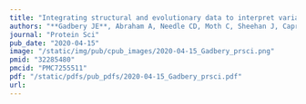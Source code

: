```yaml
---
title: "Integrating structural and evolutionary data to interpret variation and pathogenicity in adapter protein complex 4"
authors: "**Gadbery JE**, Abraham A, Needle CD, Moth C, Sheehan J, Capra JA, Jackson LP."
journal: "Protein Sci"
pub_date: "2020-04-15"
image: "/static/img/pub/cpub_images/2020-04-15_Gadbery_prsci.png"
pmid: "32285480"
pmcid: "PMC7255511"
pdf: "/static/pdfs/pub_pdfs/2020-04-15_Gadbery_prsci.pdf"
url: 
---
```

